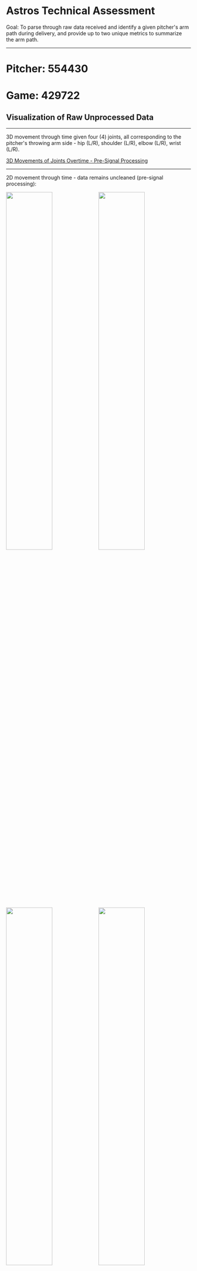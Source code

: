 # Astros Technical Assessment

Goal: To parse through raw data received and identify a given pitcher's arm path during delivery, and provide up to two unique metrics to summarize the arm path.
___
# Pitcher: 554430 
# Game: 429722
## Visualization of Raw Unprocessed Data
___

3D movement through time given four (4) joints, all corresponding to the pitcher's throwing arm side - hip (L/R), shoulder (L/R), elbow (L/R), wrist (L/R).

[3D Movements of Joints Overtime - Pre-Signal Processing](./images_and_output_data/pitcher_554430/uncleaned_3d_plot_.html)

___

2D movement through time - data remains uncleaned (pre-signal processing):

<img src = "./images_and_output_data/pitcher_554430/right_hip_xyz.png" width=50%><img src = "./images_and_output_data/pitcher_554430/right_shoulder_xyz.png" width = 50%>
<img src = "./images_and_output_data/pitcher_554430/right_elbow_xyz.png" width = 50%><img src = "./images_and_output_data/pitcher_554430/right_wrist_xyz.png" width = 50%>
___

## Signal Processing Methodology - Density-Based Spatial Clustering of Applications with Noise (DBSCAN)
___
Implementation of a machine learning model known as DBSCAN. This is a density-based clustering non-parametric algorithm that groups given a set of points in a given n<sup>th</sup> dimensional space. It groups together points that are closely packed together, marking outliers in low density regions. 

In this study DBSCAN is applied to each coordinate per joint assessed and assessed independently per unit of time. As joint path over x, y, z coordinates is fluid over time, with no interruptions, DBSCAN per unit time allows for the model to identify continuous streams. Parameters epsilon (eps) and minimum  number of samples (min_samples) were manually adjusted to produce desired results. Noise can be seen as wider/fatter portions of the plots which primariliy presents itself towards the beginning (set position) and end (ball release position) of pitch delivery. If not explicitly identified, the default means to calculate distance between isntances in a feature array is via euclidean geometry (note that the metric to measure must be one of the options allowed by sklearn.metrics.pairwise_distances). Further parameters were not adjusted in this study but can be further reviewed to potentially further reduce noise. 2-dimensional plots of the cleaned data can be seen below:

    
<img src = "./images_and_output_data/pitcher_554430/right_hip_cleaned.png" width=50%><img src = "./images_and_output_data/pitcher_554430/right_shoulder_cleaned.png" width = 50%>
<img src = "./images_and_output_data/pitcher_554430/right_elbow_cleaned.png" width = 50%><img src = "./images_and_output_data/pitcher_554430/right_wrist_cleaned.png" width = 50%>

## Measured Metrics to Identify Arm Path
___
1. Curvature Over Time measures how the bending or tuning of a path changes as an object or point moves. In turms of motion, cuvature can provide insight into the nature of movement.
    - Constant curvature indicates that the object is moving along a circular path with a fixed radius
    - Changing curvature over time indicates that the object's path is bending or turning at varying rates.
    - Zero curvature indicates that the object is moving in a straight line.

<img src = "./images_and_output_data/pitcher_554430/r_hip_curvature.png" width=50%><img src = "./images_and_output_data/pitcher_554430/r_shoulder_curvature.png" width = 50%>
<img src = "./images_and_output_data/pitcher_554430/r_elbow_curvature.png" width = 50%><img src = "./images_and_output_data/pitcher_554430/r_wrist_curvature.png" width = 50%>

2. Velocity Over Time measure how the speed and direction of an object's movement change as it travels along its path. A more basic metric, but possible to identify differences as pitch count increases.

<img src = "./images_and_output_data/pitcher_554430/r_hip_velo.png" width=50%><img src = "./images_and_output_data/pitcher_554430/r_shoulder_velo.png" width = 50%>
<img src = "./images_and_output_data/pitcher_554430/r_elbow_velo.png" width = 50%><img src = "./images_and_output_data/pitcher_554430/r_wrist_velo.png" width = 50%>

3. Cumulative Distance Traveled provides a quantitative measure of how much the arm/joint ha smoved during the entire pitch delivery. Through this one can gain possibly insights to the efficiency and mechnics of pitching motion. This could also possibly be used to identify any mechcanil differences in a pitchers delivery, potentially identifying injury, strain, or fatigue. (note all joints have been placed in one plot)

<img src = "./images_and_output_data/pitcher_554430/total_path_length.png" width = 100%>

4. Aggregate Mean Path tracks the joint path through time and computes the mean for all samples per time increment. Once the mean path is computed a tolerance can then be set to allow for normal deviations in pitch delivery. If the delivery starts to fall outside of the "pocket" then further investigation may be needed.

<img src = "./images_and_output_data/pitcher_554430/r_hip_x_mean_path.png" width=33%><img src = "./images_and_output_data/pitcher_554430/r_hip_y_mean_path.png" width = 33%><img src = "./images_and_output_data/pitcher_554430/r_hip_z_mean_path.png" width = 33%>

<img src = "./images_and_output_data/pitcher_554430/r_shoulder_x_mean_path.png" width=33%><img src = "./images_and_output_data/pitcher_554430/r_shoulder_y_mean_path.png" width = 33%><img src = "./images_and_output_data/pitcher_554430/r_shoulder_z_mean_path.png" width = 33%>

<img src = "./images_and_output_data/pitcher_554430/r_elbow_x_mean_path.png" width=33%><img src = "./images_and_output_data/pitcher_554430/r_elbow_y_mean_path.png" width = 33%><img src = "./images_and_output_data/pitcher_554430/r_elbow_z_mean_path.png" width = 33%>

<img src = "./images_and_output_data/pitcher_554430/r_wrist_x_mean_path.png" width=33%><img src = "./images_and_output_data/pitcher_554430/r_wrist_y_mean_path.png" width = 33%><img src = "./images_and_output_data/pitcher_554430/r_wrist_z_mean_path.png" width = 33%>

---
---

# Game: 429804
---
2D movement through time - data remains uncleaned (pre-signal processing):

<img src = "./images_and_output_data/pitcher_554430/sched_429804/right_hip_xyz.png" width=50%><img src = "./images_and_output_data/pitcher_554430/sched_429804/right_shoulder_xyz.png" width = 50%>
<img src = "./images_and_output_data/pitcher_554430/sched_429804/right_elbow_xyz.png" width = 50%><img src = "./images_and_output_data/pitcher_554430/sched_429804/right_wrist_xyz.png" width = 50%>

___

## Signal Processing DBSCAN - Cleaned Data
<img src = "./images_and_output_data/pitcher_554430/sched_429804/right_hip_cleaned.png" width=50%><img src = "./images_and_output_data/pitcher_554430/sched_429804/right_shoulder_cleaned.png" width = 50%>
<img src = "./images_and_output_data/pitcher_554430/sched_429804/right_elbow_cleaned.png" width = 50%><img src = "./images_and_output_data/pitcher_554430/sched_429804/right_wrist_cleaned.png" width = 50%>

___

## Measured Metrics to Identify Arm Path
1. Curvature Over Time Profile

<img src = "./images_and_output_data/pitcher_554430/sched_429804/r_hip_curvature.png" width=50%><img src = "./images_and_output_data/pitcher_554430/sched_429804/r_shoulder_curvature.png" width = 50%>
<img src = "./images_and_output_data/pitcher_554430/sched_429804/r_elbow_curvature.png" width = 50%><img src = "./images_and_output_data/pitcher_554430/sched_429804/r_wrist_curvature.png" width = 50%>

2. Velocity Over Time Profile

<img src = "./images_and_output_data/pitcher_554430/sched_429804/r_hip_velo.png" width=50%><img src = "./images_and_output_data/pitcher_554430/sched_429804/r_shoulder_velo.png" width = 50%>
<img src = "./images_and_output_data/pitcher_554430/sched_429804/r_elbow_velo.png" width = 50%><img src = "./images_and_output_data/pitcher_554430/sched_429804/r_wrist_velo.png" width = 50%>

3. Cumulative Distance Travelled

<img src = "./images_and_output_data/pitcher_554430/sched_429804/total_path_length.png" width = 100%>

4. Aggregate Mean Path

<img src = "./images_and_output_data/pitcher_554430/sched_429804/r_hip_x_mean_path.png" width=33%><img src = "./images_and_output_data/pitcher_554430/sched_429804/r_hip_y_mean_path.png" width = 33%><img src = "./images_and_output_data/pitcher_554430/sched_429804/r_hip_z_mean_path.png" width = 33%>

<img src = "./images_and_output_data/pitcher_554430/sched_429804/r_shoulder_x_mean_path.png" width=33%><img src = "./images_and_output_data/pitcher_554430/sched_429804/r_shoulder_y_mean_path.png" width = 33%><img src = "./images_and_output_data/pitcher_554430/sched_429804/r_shoulder_z_mean_path.png" width = 33%>

<img src = "./images_and_output_data/pitcher_554430/sched_429804/r_elbow_x_mean_path.png" width=33%><img src = "./images_and_output_data/pitcher_554430/sched_429804/r_elbow_y_mean_path.png" width = 33%><img src = "./images_and_output_data/pitcher_554430/sched_429804/r_elbow_z_mean_path.png" width = 33%>

<img src = "./images_and_output_data/pitcher_554430/sched_429804/r_wrist_x_mean_path.png" width=33%><img src = "./images_and_output_data/pitcher_554430/sched_429804/r_wrist_y_mean_path.png" width = 33%><img src = "./images_and_output_data/pitcher_554430/sched_429804/r_wrist_z_mean_path.png" width = 33%>
